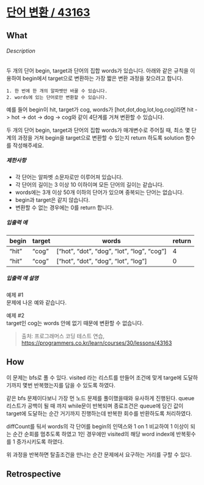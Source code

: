 # [단어 변환 / 43163](https://programmers.co.kr/learn/courses/30/lessons/43163?language=javascript)
## What
###### Description

두 개의 단어 begin, target과 단어의 집합 words가 있습니다. 아래와 같은 규칙을 이용하여 begin에서 target으로 변환하는 가장 짧은 변환 과정을 찾으려고 합니다.

    1. 한 번에 한 개의 알파벳만 바꿀 수 있습니다.
    2. words에 있는 단어로만 변환할 수 있습니다.
    

예를 들어 begin이 hit, target가 cog, words가 \[hot,dot,dog,lot,log,cog\]라면 hit -> hot -> dot -> dog -> cog와 같이 4단계를 거쳐 변환할 수 있습니다.

두 개의 단어 begin, target과 단어의 집합 words가 매개변수로 주어질 때, 최소 몇 단계의 과정을 거쳐 begin을 target으로 변환할 수 있는지 return 하도록 solution 함수를 작성해주세요.

##### 제한사항

*   각 단어는 알파벳 소문자로만 이루어져 있습니다.
*   각 단어의 길이는 3 이상 10 이하이며 모든 단어의 길이는 같습니다.
*   words에는 3개 이상 50개 이하의 단어가 있으며 중복되는 단어는 없습니다.
*   begin과 target은 같지 않습니다.
*   변환할 수 없는 경우에는 0를 return 합니다.

##### 입출력 예

<table class="table"><thead><tr><th>begin</th><th>target</th><th>words</th><th>return</th></tr></thead><tbody><tr><td><q>hit</q></td><td><q>cog</q></td><td>[<q>hot</q>, <q>dot</q>, <q>dog</q>, <q>lot</q>, <q>log</q>, <q>cog</q>]</td><td>4</td></tr><tr><td><q>hit</q></td><td><q>cog</q></td><td>[<q>hot</q>, <q>dot</q>, <q>dog</q>, <q>lot</q>, <q>log</q>]</td><td>0</td></tr></tbody></table>

##### 입출력 예 설명

예제 #1  
문제에 나온 예와 같습니다.

예제 #2  
target인 cog는 words 안에 없기 때문에 변환할 수 없습니다.
> 출처: 프로그래머스 코딩 테스트 연습, https://programmers.co.kr/learn/courses/30/lessons/43163

## How
이 문제는 bfs로 풀 수 있다. visited 라는 리스트를 만들어 조건에 맞게 targe에 도달하기까지 몇번 반복했는지를 담을 수 있도록 하였다.

같은 bfs 문제이다보니 가장 먼 노드 문제를 풀이했을때와 유사하게 진행된다. queue 리스트가 공백이 될 때 까지 while문이 반복되며 종료조건은 queue에 담긴 값이 target에 도달하는 순간 거기까지 진행하는데 반복한 회수를 반환하도록 처리하였다.

diffCount를 둬서 words의 각 단어를 begin의 인덱스와 1 on 1 비교하여 1 이상이 되는 순간 순회를 멈추도록 하였고 1인 경우에만 visited의 해당 word index에 반복횟수를 1 증가시키도록 하였다.

위 과정을 반복하면 탈출조건을 만나는 순간 문제에서 요구하는 거리를 구할 수 있다.

## Retrospective